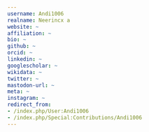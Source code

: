 ```yaml
---
username: Andi1006
realname: Neerincx a
website: ~
affiliation: ~
bio: ~
github: ~
orcid: ~
linkedin: ~
googlescholar: ~
wikidata: ~
twitter: ~
mastodon-url: ~
meta: ~
instagram: ~
redirect_from:
- /index.php/User:Andi1006
- /index.php/Special:Contributions/Andi1006
---
```

